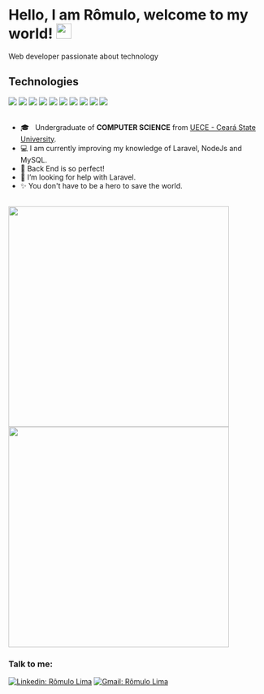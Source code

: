 # Hello, I am Rômulo, welcome to my world! <img src="https://raw.githubusercontent.com/MartinHeinz/MartinHeinz/master/wave.gif" width="30px">

Web developer passionate about technology
<br>

## Technologies

<div text-align="justify">
<img src="https://img.shields.io/badge/html%205-orange?style=for-the-badge&logo=html5&logoColor=white&labelColor=orange" />
<img src="https://img.shields.io/badge/CSS%203-5188FE?style=for-the-badge&logo=css3&logoColor=white&labelColor=5188FE" />
<img src="https://img.shields.io/badge/Bootstrap-6C1FFF?style=for-the-badge&logo=bootstrap&logoColor=white&labelColor=6C1FFF" />
<img src="https://img.shields.io/badge/Js-FFDC0B?style=for-the-badge&logo=javascript&logoColor=000&labelColor=FFDC0B" />
<img src="https://img.shields.io/badge/Ts-3276E6?style=for-the-badge&logo=typescript&logoColor=white&labelColor=3276E6" />
<img src="https://img.shields.io/badge/nodejs-1FC41A?style=for-the-badge&logo=nodejs&logoColor=fff&labelColor=1FC41A" />
<img src="https://img.shields.io/badge/ReactJs-2CFFEE?style=for-the-badge&logo=react&logoColor=000&labelColor=2CFFEE" />
<img src="https://img.shields.io/badge/mysql-F29221?style=for-the-badge&logo=mysql&logoColor=fff&labelColor=F29221" />
<img src="https://img.shields.io/badge/php-4F5B93?style=for-the-badge&logo=php&logoColor=fff&labelColor=4F5B93" />
<img src="https://img.shields.io/badge/laravel-FF2D20?style=for-the-badge&logo=laravel&logoColor=fff&labelColor=FF2D20" />
</div>

<br>

- 🎓 &nbsp; Undergraduate of **COMPUTER SCIENCE** from <a href="http://www.uece.br/">UECE - Ceará State University</a>.
- 💻 I am currently improving my knowledge of Laravel, NodeJs and MySQL.
- 💜 Back End is so perfect!
- 🙏 I’m looking for help with Laravel.
- ✨ You don't have to be a hero to save the world.

<br>
    <img width="434px" src="https://github-readme-stats.vercel.app/api/top-langs/?username=RomuloLim&langs_count=8)](https://github.com/joaopealves/github-readme-stats" />
    <img width="434px" src="https://github-readme-stats.vercel.app/api?username=RomuloLim&hide=contribs,prs" />

### Talk to me:

[![Linkedin: Rômulo Lima](https://img.shields.io/badge/LinkedIn-1781EB?style=for-the-badge&logo=linkedin&logoColor=fff&labelColor=1781EB)](https://www.linkedin.com/in/r%C3%B4mulo-lima-fonseca-1875351a0) [![Gmail: Rômulo Lima](https://img.shields.io/badge/Gmail-EA4335?style=for-the-badge&logo=gmail&logoColor=fff&labelColor=EA4335)](mailto:romulo.lf123@gmail.com)

